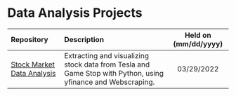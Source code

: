 # Data Analysis Projects

| Repository | Description | Held on (mm/dd/yyyy) |
| :-- | :-- | :--: | 
| [Stock Market Data Analysis](https://github.com/marcoshsq/Stocks_Market_Data_Analysis) | Extracting and visualizing stock data from Tesla and Game Stop with Python, using yfinance and Webscraping. | 03/29/2022
